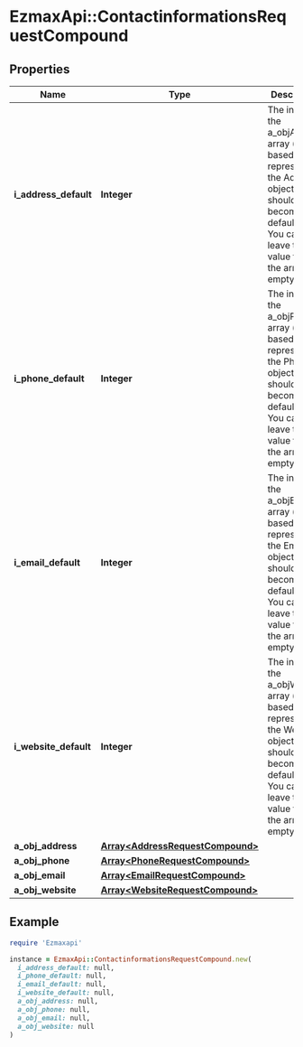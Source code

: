 # EzmaxApi::ContactinformationsRequestCompound

## Properties

| Name | Type | Description | Notes |
| ---- | ---- | ----------- | ----- |
| **i_address_default** | **Integer** | The index in the a_objAddress array (zero based index) representing the Address object that should become the default one.  You can leave the value to 0 if the array is empty. |  |
| **i_phone_default** | **Integer** | The index in the a_objPhone array (zero based index) representing the Phone object that should become the default one.  You can leave the value to 0 if the array is empty. |  |
| **i_email_default** | **Integer** | The index in the a_objEmail array (zero based index) representing the Email object that should become the default one.  You can leave the value to 0 if the array is empty. |  |
| **i_website_default** | **Integer** | The index in the a_objWebsite array (zero based index) representing the Website object that should become the default one.  You can leave the value to 0 if the array is empty. |  |
| **a_obj_address** | [**Array&lt;AddressRequestCompound&gt;**](AddressRequestCompound.md) |  |  |
| **a_obj_phone** | [**Array&lt;PhoneRequestCompound&gt;**](PhoneRequestCompound.md) |  |  |
| **a_obj_email** | [**Array&lt;EmailRequestCompound&gt;**](EmailRequestCompound.md) |  |  |
| **a_obj_website** | [**Array&lt;WebsiteRequestCompound&gt;**](WebsiteRequestCompound.md) |  |  |

## Example

```ruby
require 'Ezmaxapi'

instance = EzmaxApi::ContactinformationsRequestCompound.new(
  i_address_default: null,
  i_phone_default: null,
  i_email_default: null,
  i_website_default: null,
  a_obj_address: null,
  a_obj_phone: null,
  a_obj_email: null,
  a_obj_website: null
)
```

